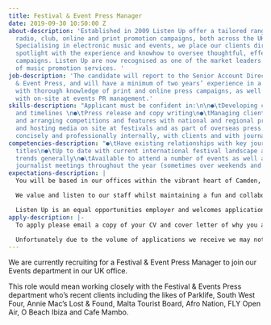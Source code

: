 ```yaml
---
title: Festival & Event Press Manager
date: 2019-09-30 10:50:00 Z
about-description: 'Established in 2009 Listen Up offer a tailored range of bespoke
  radio, club, online and print promotion campaigns, both across the UK and worldwide.
  Specialising in electronic music and events, we place our clients directly in the
  spotlight with the experience and knowhow to oversee thoughtful, effective and engaging
  campaigns. Listen Up are now recognised as one of the market leaders in the world
  of music promotion services. '
job-description: 'The candidate will report to the Senior Account Director: Festival
  & Event Press, and will have a minimum of two years’ experience in a similar role,
  with thorough knowledge of print and online press campaigns, as well as experience
  with on-site at events PR management.'
skills-description: "Applicant must be confident in:\n\n●\tDeveloping campaign strategies
  and timelines \n●\tPress release and copy writing\n●\tManaging client expectations\n●\tPitching
  and arranging competitions and features with national and regional press\n●\tCoordinating
  and hosting media on site at festivals and as part of overseas press trips\n●\tCommunicating
  concisely and professionally internally, with clients and with journalists \n"
competencies-description: "●\tHave existing relationships with key journalists and
  titles\n●\tUp to date with current international festival landscape as well as industry
  trends generally\n●\tAvailable to attend a number of events as well as client &
  journalist meetings throughout the year (sometimes over weekends and bank holidays)\n"
expectations-description: |
  You will be based in our offices within the vibrant heart of Camden, a few minutes’ walk from excellent transport links with the added delights of the world famous market.

  We value and listen to our staff whilst maintaining a fun and collaborative environment, encourage new ideas and offer career progression. Our staff events are legendary and you will be joining our well established team where you will be given genuine care and support from your colleagues and Directors.

  Listen Up is an equal opportunities employer and welcomes applications from all suitably qualified persons regardless of their race, sex, disability, religion/belief, sexual orientation or age.
apply-description: |-
  To apply please email a copy of your CV and cover letter of why you are right for this role to recruitment@listen-up.biz. Please note applicants without a cover letter will not be considered.

  Unfortunately due to the volume of applications we receive we may not be able to respond to all applications but thank you for your interest in working with us, please keep an eye out on our website for any future opportunities.
---
```


We are currently recruiting for a Festival & Event Press Manager to join our Events department in our UK office. 

This role would mean working closely with the Festival & Events Press department who’s recent clients including the likes of Parklife, South West Four, Annie Mac’s Lost & Found, Malta Tourist Board, Afro Nation, FLY Open Air, O Beach Ibiza and Cafe Mambo.